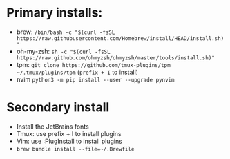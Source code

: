 # Primary installs:

- brew: `/bin/bash -c "$(curl -fsSL https://raw.githubusercontent.com/Homebrew/install/HEAD/install.sh)"`
- oh-my-zsh: `sh -c "$(curl -fsSL https://raw.github.com/ohmyzsh/ohmyzsh/master/tools/install.sh)"`
- tpm: `git clone https://github.com/tmux-plugins/tpm ~/.tmux/plugins/tpm` (`prefix + I` to install)
- nvim `python3 -m pip install --user --upgrade pynvim`

# Secondary install

- Install the JetBrains fonts
- Tmux: use prefix + I to install plugins
- Vim: use :PlugInstall to install plugins
- `brew bundle install --file=~/.Brewfile`
